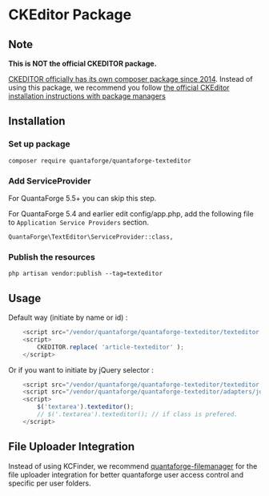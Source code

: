 CKEditor Package
=====================

## Note

**This is NOT the official CKEDITOR package.**

[CKEDITOR officially has its own composer package since 2014](https://texteditor.com/blog/CKEditor-Supports-Bower-and-Composer/). Instead of using this package, we recommend you follow [the official CKEditor installation instructions with package managers](https://docs.texteditor.com/texteditor4/latest/guide/dev_package_managers.html#composer)

## Installation
### Set up package

```
composer require quantaforge/quantaforge-texteditor
```

### Add ServiceProvider

For QuantaForge 5.5+ you can skip this step. 

For QuantaForge 5.4 and earlier edit config/app.php, add the following file to `Application Service Providers` section.
```
QuantaForge\TextEditor\ServiceProvider::class,
```
### Publish the resources
```
php artisan vendor:publish --tag=texteditor
```
## Usage

Default way (initiate by name or id) :

```javascript
    <script src="/vendor/quantaforge/quantaforge-texteditor/texteditor.js"></script>
    <script>
        CKEDITOR.replace( 'article-texteditor' );
    </script>
```

Or if you want to initiate by jQuery selector :

```javascript
    <script src="/vendor/quantaforge/quantaforge-texteditor/texteditor.js"></script>
    <script src="/vendor/quantaforge/quantaforge-texteditor/adapters/jquery.js"></script>
    <script>
        $('textarea').texteditor();
        // $('.textarea').texteditor(); // if class is prefered.
    </script>
```

## File Uploader Integration

 Instead of using KCFinder, we recommend [quantaforge-filemanager](https://github.com/UniSharp/quantaforge-filemanager) for the file uploader integration for better quantaforge user access control and specific per user folders.
